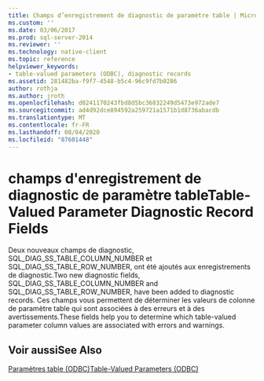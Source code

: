 ```yaml
---
title: Champs d’enregistrement de diagnostic de paramètre table | Microsoft Docs
ms.custom: ''
ms.date: 03/06/2017
ms.prod: sql-server-2014
ms.reviewer: ''
ms.technology: native-client
ms.topic: reference
helpviewer_keywords:
- table-valued parameters (ODBC), diagnostic records
ms.assetid: 281482ba-f9f7-4548-b5c4-96c9fd7b0286
author: rothja
ms.author: jroth
ms.openlocfilehash: d0241170243fbd8d5bc36832249d5473e972ade7
ms.sourcegitcommit: ad4d92dce894592a259721a1571b1d8736abacdb
ms.translationtype: MT
ms.contentlocale: fr-FR
ms.lasthandoff: 08/04/2020
ms.locfileid: "87601448"
---
```

# <a name="table-valued-parameter-diagnostic-record-fields"></a><span data-ttu-id="0c841-102">champs d'enregistrement de diagnostic de paramètre table</span><span class="sxs-lookup"><span data-stu-id="0c841-102">Table-Valued Parameter Diagnostic Record Fields</span></span>
  <span data-ttu-id="0c841-103">Deux nouveaux champs de diagnostic, SQL_DIAG_SS_TABLE_COLUMN_NUMBER et SQL_DIAG_SS_TABLE_ROW_NUMBER, ont été ajoutés aux enregistrements de diagnostic.</span><span class="sxs-lookup"><span data-stu-id="0c841-103">Two new diagnostic fields, SQL_DIAG_SS_TABLE_COLUMN_NUMBER and SQL_DIAG_SS_TABLE_ROW_NUMBER, have been added to diagnostic records.</span></span> <span data-ttu-id="0c841-104">Ces champs vous permettent de déterminer les valeurs de colonne de paramètre table qui sont associées à des erreurs et à des avertissements.</span><span class="sxs-lookup"><span data-stu-id="0c841-104">These fields help you to determine which table-valued parameter column values are associated with errors and warnings.</span></span>  
  
## <a name="see-also"></a><span data-ttu-id="0c841-105">Voir aussi</span><span class="sxs-lookup"><span data-stu-id="0c841-105">See Also</span></span>  
 [<span data-ttu-id="0c841-106">Paramètres table &#40;ODBC&#41;</span><span class="sxs-lookup"><span data-stu-id="0c841-106">Table-Valued Parameters &#40;ODBC&#41;</span></span>](table-valued-parameters-odbc.md)  
  
  
